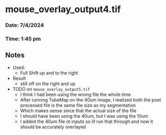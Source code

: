 # mouse_overlay_output4.tif
### Date: 7/4/2024
### Time: 1:45 pm

## Notes

* Used:
    * Full Shift up and to the right
* Result
    * still off on the right and up
* TODO on `mouse_overlay_output5.tif`
    * I think I had been using the wrong file the whole time
    * After running TubeMap on the 40um image, I realized both the post 
    processed file is the same file size as my segmentation
    * Which makes sense since that the actual size of the file
    * I should have been using the 40um, but I was using the 10um
    * I added the 40um file ot inputs so Ill run that through and now it should be accurately overlayed